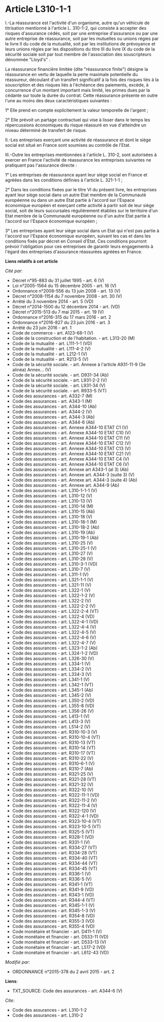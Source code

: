 # Article L310-1-1

I.-La réassurance est l'activité d'un organisme, autre qu'un véhicule de titrisation mentionné à l'article L. 310-1-2, qui
consiste à accepter des risques d'assurance cédés, soit par une entreprise d'assurance ou par une autre entreprise de
réassurance, soit par les mutuelles ou unions régies par le livre II du code de la mutualité, soit par les institutions de
prévoyance et leurs unions régies par les dispositions du titre III du livre IX du code de la sécurité sociale soit par tout
membre de l'association des souscripteurs dénommée "Lloyd's" . 

La réassurance financière limitée (dite "réassurance finite") désigne la réassurance en vertu de laquelle la perte maximale
potentielle du réassureur, découlant d'un transfert significatif à la fois des risques liés à la souscription et des risques
liés à l'échéance des paiements, excède, à concurrence d'un montant important mais limité, les primes dues par la cédante sur
toute la durée du contrat. Cette réassurance présente en outre l'une au moins des deux caractéristiques suivantes : 

1° Elle prend en compte explicitement la valeur temporelle de l'argent ; 

2° Elle prévoit un partage contractuel qui vise à lisser dans le temps les répercussions économiques du risque réassuré en
vue d'atteindre un niveau déterminé de transfert de risque. 

II.-Les entreprises exerçant une activité de réassurance et dont le siège social est situé en France sont soumises au
contrôle de l'Etat. 

III.-Outre les entreprises mentionnées à l'article L. 310-2, sont autorisées à exercer en France l'activité de réassurance
les entreprises suivantes ne pratiquant pas l'assurance directe : 

1° Les entreprises de réassurance ayant leur siège social en France et agréées dans les conditions définies à l'article L.
321-1-1 ; 

2° Dans les conditions fixées par le titre VI du présent livre, les entreprises ayant leur siège social dans un autre Etat
membre de la Communauté européenne ou dans un autre Etat partie à l'accord sur l'Espace économique européen et exerçant cette
activité à partir soit de leur siège social, soit de leurs succursales régulièrement établies sur le territoire d'un Etat
membre de la Communauté européenne ou d'un autre Etat partie à l'accord sur l'Espace économique européen ; 

3° Les entreprises ayant leur siège social dans un Etat qui n'est pas partie à l'accord sur l'Espace économique européen,
suivant les cas et dans les conditions fixés par décret en Conseil d'Etat. Ces conditions pourront prévoir l'obligation pour
ces entreprises de garantir leurs engagements à l'égard des entreprises d'assurance réassurées agréées en France.

**Liens relatifs à cet article**

_Cité par_:

  - Décret n°95-883 du 31 juillet 1995 - art. 6 (V)
  - Loi n°2005-1564 du 15 décembre 2005 - art. 16 (V)
  - Ordonnance n°2008-556 du 13 juin 2008 - art. 13 (V)
  - Décret n°2008-1154 du 7 novembre 2008 - art. 30 (V)
  - Arrêté du 3 novembre 2014 - art. 5 (VD)
  - Décret n°2014-1500 du 12 décembre 2014 - art. (VD)
  - Décret n°2015-513 du 7 mai 2015 - art. 19 (V)
  - Ordonnance n°2016-315 du 17 mars 2016 - art. 2
  - Ordonnance n°2016-827 du 23 juin 2016 - art. 3
  - Arrêté du 23 juin 2016 - art. 1
  - Code de commerce - art. A123-68-1 (V)
  - Code de la construction et de l'habitation. - art. L313-20 (M)
  - Code de la mutualité - art. L111-1-1 (VD)
  - Code de la mutualité - art. L111-4-2 (V)
  - Code de la mutualité - art. L212-1 (V)
  - Code de la mutualité - art. R213-5 (V)
  - Code de la sécurité sociale. - art. Annexe à l'article A931-11-9 (3e alinéa)  Annex... (V)
  - Code de la sécurité sociale. - art. D931-34 (Ab)
  - Code de la sécurité sociale. - art. L931-2-2 (V)
  - Code de la sécurité sociale. - art. L931-34 (V)
  - Code de la sécurité sociale. - art. R933-5 (VT)
  - Code des assurances - art. A332-7 (M)
  - Code des assurances - art. A343-1 (M)
  - Code des assurances - art. A344-10 (Ab)
  - Code des assurances - art. A344-2 (V)
  - Code des assurances - art. A344-3 (Ab)
  - Code des assurances - art. A344-6 (Ab)
  - Code des assurances - art. Annexe A344-10 ETAT C1 (V)
  - Code des assurances - art. Annexe A344-10 ETAT C10 (V)
  - Code des assurances - art. Annexe A344-10 ETAT C11 (V)
  - Code des assurances - art. Annexe A344-10 ETAT C12 (V)
  - Code des assurances - art. Annexe A344-10 ETAT C13 (V)
  - Code des assurances - art. Annexe A344-10 ETAT C21 (V)
  - Code des assurances - art. Annexe A344-10 ETAT C4 (V)
  - Code des assurances - art. Annexe A344-10 ETAT C6 (V)
  - Code des assurances - art. Annexe art A343-1 (al 3) (Ab)
  - Code des assurances - art. Annexe art. A344-3 (suite 3) (V)
  - Code des assurances - art. Annexe art. A344-3 (suite 4) (Ab)
  - Code des assurances - art. Annexe art. A344-9 (Ab)
  - Code des assurances - art. L310-1-1-1 (V)
  - Code des assurances - art. L310-12 (V)
  - Code des assurances - art. L310-13 (V)
  - Code des assurances - art. L310-14 (M)
  - Code des assurances - art. L310-15 (Ab)
  - Code des assurances - art. L310-18 (V)
  - Code des assurances - art. L310-18-1 (M)
  - Code des assurances - art. L310-18-2 (Ab)
  - Code des assurances - art. L310-19 (Ab)
  - Code des assurances - art. L310-19-1 (Ab)
  - Code des assurances - art. L310-25 (V)
  - Code des assurances - art. L310-25-1 (V)
  - Code des assurances - art. L310-27 (V)
  - Code des assurances - art. L310-28 (V)
  - Code des assurances - art. L310-3-1 (VD)
  - Code des assurances - art. L310-7 (V)
  - Code des assurances - art. L311-1 (V)
  - Code des assurances - art. L321-1-1 (V)
  - Code des assurances - art. L321-11 (V)
  - Code des assurances - art. L322-1 (V)
  - Code des assurances - art. L322-1-2 (V)
  - Code des assurances - art. L322-2 (V)
  - Code des assurances - art. L322-2-2 (V)
  - Code des assurances - art. L322-2-4 (VT)
  - Code des assurances - art. L322-4 (VD)
  - Code des assurances - art. L322-4-1 (VD)
  - Code des assurances - art. L322-4-4 (V)
  - Code des assurances - art. L322-4-5 (V)
  - Code des assurances - art. L322-4-6 (V)
  - Code des assurances - art. L322-4-7 (V)
  - Code des assurances - art. L323-1-2 (Ab)
  - Code des assurances - art. L324-1-2 (VD)
  - Code des assurances - art. L326-30 (V)
  - Code des assurances - art. L334-1 (V)
  - Code des assurances - art. L334-2 (V)
  - Code des assurances - art. L334-3 (V)
  - Code des assurances - art. L341-1 (V)
  - Code des assurances - art. L342-1 (VT)
  - Code des assurances - art. L345-1 (Ab)
  - Code des assurances - art. L345-2 (V)
  - Code des assurances - art. L350-2 (VD)
  - Code des assurances - art. L355-8 (VD)
  - Code des assurances - art. L356-26 (V)
  - Code des assurances - art. L413-1 (V)
  - Code des assurances - art. L413-3 (V)
  - Code des assurances - art. L514-2 (V)
  - Code des assurances - art. R310-10-3 (V)
  - Code des assurances - art. R310-10-4 (VT)
  - Code des assurances - art. R310-13 (VT)
  - Code des assurances - art. R310-14 (VT)
  - Code des assurances - art. R310-17 (VT)
  - Code des assurances - art. R310-22 (V)
  - Code des assurances - art. R310-6-1 (V)
  - Code des assurances - art. R310-7 (Ab)
  - Code des assurances - art. R321-25 (V)
  - Code des assurances - art. R321-28 (VT)
  - Code des assurances - art. R321-32 (V)
  - Code des assurances - art. R322-10 (V)
  - Code des assurances - art. R322-11-1 (VD)
  - Code des assurances - art. R322-11-2 (V)
  - Code des assurances - art. R322-11-4 (V)
  - Code des assurances - art. R322-120 (V)
  - Code des assurances - art. R322-4-1 (VD)
  - Code des assurances - art. R323-10-4 (VT)
  - Code des assurances - art. R323-10-5 (VT)
  - Code des assurances - art. R325-5 (VT)
  - Code des assurances - art. R328-1 (VD)
  - Code des assurances - art. R331-1 (V)
  - Code des assurances - art. R334-27 (VT)
  - Code des assurances - art. R334-28 (VT)
  - Code des assurances - art. R334-40 (VT)
  - Code des assurances - art. R334-44 (VT)
  - Code des assurances - art. R334-45 (VT)
  - Code des assurances - art. R336-1 (V)
  - Code des assurances - art. R336-5 (V)
  - Code des assurances - art. R341-1 (VT)
  - Code des assurances - art. R341-9 (VD)
  - Code des assurances - art. R343-1 (VD)
  - Code des assurances - art. R344-4 (VT)
  - Code des assurances - art. R345-1-1 (V)
  - Code des assurances - art. R345-1-3 (V)
  - Code des assurances - art. R354-8 (VD)
  - Code des assurances - art. R355-3 (VD)
  - Code des assurances - art. R355-4 (VD)
  - Code monétaire et financier - art. D411-1 (V)
  - Code monétaire et financier - art. D533-11 (VD)
  - Code monétaire et financier - art. D533-13 (V)
  - Code monétaire et financier - art. L517-2 (VD)
  - Code monétaire et financier - art. L612-43 (VD)

_Modifié par_:

  - ORDONNANCE n°2015-378 du 2 avril 2015 - art. 2

**Liens**:

  - TXT_SOURCE: Code des assurances - art. A344-6 (V)

_Cite_:

  - Code des assurances - art. L310-1-2
  - Code des assurances - art. L310-2
